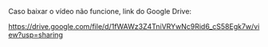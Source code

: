 Caso baixar o vídeo não funcione, link do Google Drive:

https://drive.google.com/file/d/1fWAWz3Z4TniVRYwNc9Rid6_cS58Egk7w/view?usp=sharing